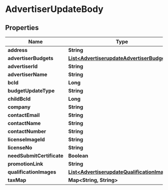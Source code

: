 # AdvertiserUpdateBody

## Properties
Name | Type | Description | Notes
------------ | ------------- | ------------- | -------------
**address** | **String** |  |  [optional]
**advertiserBudgets** | [**List&lt;AdvertiserupdateAdvertiserBudgets&gt;**](AdvertiserupdateAdvertiserBudgets.md) |  |  [optional]
**advertiserId** | **String** |  |  [optional]
**advertiserName** | **String** |  |  [optional]
**bcId** | **Long** |  |  [optional]
**budgetUpdateType** | **String** |  |  [optional]
**childBcId** | **Long** |  |  [optional]
**company** | **String** |  |  [optional]
**contactEmail** | **String** |  |  [optional]
**contactName** | **String** |  |  [optional]
**contactNumber** | **String** |  |  [optional]
**licenseImageId** | **String** |  |  [optional]
**licenseNo** | **String** |  |  [optional]
**needSubmitCertificate** | **Boolean** |  |  [optional]
**promotionLink** | **String** |  |  [optional]
**qualificationImages** | [**List&lt;AdvertiserupdateQualificationImages&gt;**](AdvertiserupdateQualificationImages.md) |  |  [optional]
**taxMap** | **Map&lt;String, String&gt;** |  |  [optional]
